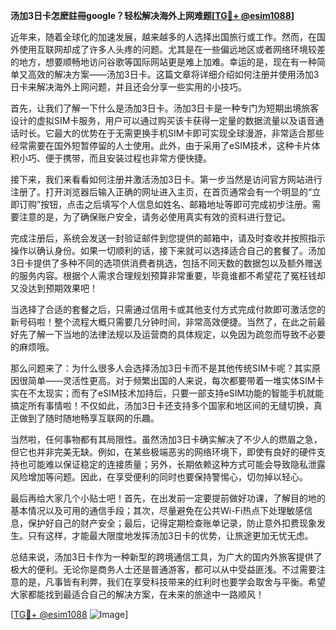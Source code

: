 **汤加3日卡怎麽註冊google？轻松解决海外上网难题[[TG💪+ @esim1088](https://t.me/s/esim1088)]**

近年来，随着全球化的加速发展，越来越多的人选择出国旅行或工作。然而，在国外使用互联网却成了许多人头疼的问题。尤其是在一些偏远地区或者网络环境较差的地方，想要顺畅地访问谷歌等国际网站更是难上加难。幸运的是，现在有一种简单又高效的解决方案——汤加3日卡。这篇文章将详细介绍如何注册并使用汤加3日卡来解决海外上网问题，并且还会分享一些实用的小技巧。

首先，让我们了解一下什么是汤加3日卡。汤加3日卡是一种专门为短期出境旅客设计的虚拟SIM卡服务，用户可以通过购买该卡获得一定量的数据流量以及语音通话时长。它最大的优势在于无需更换手机SIM卡即可实现全球漫游，非常适合那些经常需要在国外短暂停留的人士使用。此外，由于采用了eSIM技术，这种卡片体积小巧、便于携带，而且安装过程也非常方便快捷。

接下来，我们来看看如何注册并激活汤加3日卡。第一步当然是访问官方网站进行注册了。打开浏览器后输入正确的网址进入主页，在首页通常会有一个明显的“立即订购”按钮，点击之后填写个人信息如姓名、邮箱地址等即可完成初步注册。需要注意的是，为了确保账户安全，请务必使用真实有效的资料进行登记。

完成注册后，系统会发送一封验证邮件到您提供的邮箱中，请及时查收并按照指示操作以确认身份。如果一切顺利的话，接下来就可以选择适合自己的套餐了。汤加3日卡提供了多种不同的选项供消费者挑选，包括不同天数的数据包以及额外赠送的服务内容。根据个人需求合理规划预算非常重要，毕竟谁都不希望花了冤枉钱却又没达到预期效果吧！

当选择了合适的套餐之后，只需通过信用卡或其他支付方式完成付款即可激活您的新号码啦！整个流程大概只需要几分钟时间，非常高效便捷。当然了，在此之前最好先了解一下当地的法律法规以及运营商的具体规定，以免因为疏忽而导致不必要的麻烦哦。

那么问题来了：为什么很多人会选择汤加3日卡而不是其他传统SIM卡呢？其实原因很简单——灵活性更高。对于频繁出国的人来说，每次都要带着一堆实体SIM卡实在不太现实；而有了eSIM技术加持后，只要一部支持eSIM功能的智能手机就能搞定所有事情啦！不仅如此，汤加3日卡还支持多个国家和地区间的无缝切换，真正做到了随时随地畅享互联网的乐趣。

当然啦，任何事物都有其局限性。虽然汤加3日卡确实解决了不少人的燃眉之急，但它也并非完美无缺。例如，在某些极端恶劣的网络环境下，即使有良好的硬件支持也可能难以保证稳定的连接质量；另外，长期依赖这种方式可能会导致隐私泄露风险增加等问题。因此，在享受便利的同时也要保持警惕心，切勿掉以轻心。

最后再给大家几个小贴士吧！首先，在出发前一定要提前做好功课，了解目的地的基本情况以及可用的通信手段；其次，尽量避免在公共Wi-Fi热点下处理敏感信息，保护好自己的财产安全；最后，记得定期检查账单记录，防止意外扣费现象发生。只有这样，才能最大限度地发挥汤加3日卡的优势，让旅途更加无忧无虑。

总结来说，汤加3日卡作为一种新型的跨境通信工具，为广大的国内外旅客提供了极大的便利。无论你是商务人士还是普通游客，都可以从中受益匪浅。不过需要注意的是，凡事皆有利弊，我们在享受科技带来的红利时也要学会取舍与平衡。希望大家都能找到最适合自己的解决方案，在未来的旅途中一路顺风！

[[TG💪+ @esim1088](https://t.me/s/esim1088) ![Image](https://i.postimg.cc/4NQfJmqS/Snipaste-2025-05-13-00-14-12.png)]